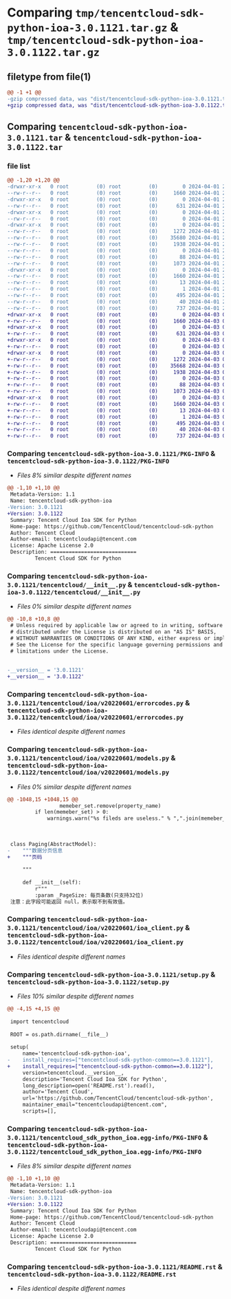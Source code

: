 # Comparing `tmp/tencentcloud-sdk-python-ioa-3.0.1121.tar.gz` & `tmp/tencentcloud-sdk-python-ioa-3.0.1122.tar.gz`

## filetype from file(1)

```diff
@@ -1 +1 @@
-gzip compressed data, was "dist/tencentcloud-sdk-python-ioa-3.0.1121.tar", last modified: Mon Apr  1 21:02:20 2024, max compression
+gzip compressed data, was "dist/tencentcloud-sdk-python-ioa-3.0.1122.tar", last modified: Wed Apr  3 04:59:33 2024, max compression
```

## Comparing `tencentcloud-sdk-python-ioa-3.0.1121.tar` & `tencentcloud-sdk-python-ioa-3.0.1122.tar`

### file list

```diff
@@ -1,20 +1,20 @@
-drwxr-xr-x   0 root         (0) root         (0)        0 2024-04-01 21:02:20.000000 tencentcloud-sdk-python-ioa-3.0.1121/
--rw-r--r--   0 root         (0) root         (0)     1660 2024-04-01 21:02:20.000000 tencentcloud-sdk-python-ioa-3.0.1121/PKG-INFO
-drwxr-xr-x   0 root         (0) root         (0)        0 2024-04-01 21:02:20.000000 tencentcloud-sdk-python-ioa-3.0.1121/tencentcloud/
--rw-r--r--   0 root         (0) root         (0)      631 2024-04-01 21:02:19.000000 tencentcloud-sdk-python-ioa-3.0.1121/tencentcloud/__init__.py
-drwxr-xr-x   0 root         (0) root         (0)        0 2024-04-01 21:02:20.000000 tencentcloud-sdk-python-ioa-3.0.1121/tencentcloud/ioa/
--rw-r--r--   0 root         (0) root         (0)        0 2024-04-01 21:02:19.000000 tencentcloud-sdk-python-ioa-3.0.1121/tencentcloud/ioa/__init__.py
-drwxr-xr-x   0 root         (0) root         (0)        0 2024-04-01 21:02:20.000000 tencentcloud-sdk-python-ioa-3.0.1121/tencentcloud/ioa/v20220601/
--rw-r--r--   0 root         (0) root         (0)     1272 2024-04-01 21:02:19.000000 tencentcloud-sdk-python-ioa-3.0.1121/tencentcloud/ioa/v20220601/errorcodes.py
--rw-r--r--   0 root         (0) root         (0)    35680 2024-04-01 21:02:19.000000 tencentcloud-sdk-python-ioa-3.0.1121/tencentcloud/ioa/v20220601/models.py
--rw-r--r--   0 root         (0) root         (0)     1938 2024-04-01 21:02:19.000000 tencentcloud-sdk-python-ioa-3.0.1121/tencentcloud/ioa/v20220601/ioa_client.py
--rw-r--r--   0 root         (0) root         (0)        0 2024-04-01 21:02:19.000000 tencentcloud-sdk-python-ioa-3.0.1121/tencentcloud/ioa/v20220601/__init__.py
--rw-r--r--   0 root         (0) root         (0)       88 2024-04-01 21:02:20.000000 tencentcloud-sdk-python-ioa-3.0.1121/setup.cfg
--rw-r--r--   0 root         (0) root         (0)     1073 2024-04-01 21:02:19.000000 tencentcloud-sdk-python-ioa-3.0.1121/setup.py
-drwxr-xr-x   0 root         (0) root         (0)        0 2024-04-01 21:02:20.000000 tencentcloud-sdk-python-ioa-3.0.1121/tencentcloud_sdk_python_ioa.egg-info/
--rw-r--r--   0 root         (0) root         (0)     1660 2024-04-01 21:02:20.000000 tencentcloud-sdk-python-ioa-3.0.1121/tencentcloud_sdk_python_ioa.egg-info/PKG-INFO
--rw-r--r--   0 root         (0) root         (0)       13 2024-04-01 21:02:20.000000 tencentcloud-sdk-python-ioa-3.0.1121/tencentcloud_sdk_python_ioa.egg-info/top_level.txt
--rw-r--r--   0 root         (0) root         (0)        1 2024-04-01 21:02:20.000000 tencentcloud-sdk-python-ioa-3.0.1121/tencentcloud_sdk_python_ioa.egg-info/dependency_links.txt
--rw-r--r--   0 root         (0) root         (0)      495 2024-04-01 21:02:20.000000 tencentcloud-sdk-python-ioa-3.0.1121/tencentcloud_sdk_python_ioa.egg-info/SOURCES.txt
--rw-r--r--   0 root         (0) root         (0)       40 2024-04-01 21:02:20.000000 tencentcloud-sdk-python-ioa-3.0.1121/tencentcloud_sdk_python_ioa.egg-info/requires.txt
--rw-r--r--   0 root         (0) root         (0)      737 2024-04-01 21:02:19.000000 tencentcloud-sdk-python-ioa-3.0.1121/README.rst
+drwxr-xr-x   0 root         (0) root         (0)        0 2024-04-03 04:59:33.000000 tencentcloud-sdk-python-ioa-3.0.1122/
+-rw-r--r--   0 root         (0) root         (0)     1660 2024-04-03 04:59:33.000000 tencentcloud-sdk-python-ioa-3.0.1122/PKG-INFO
+drwxr-xr-x   0 root         (0) root         (0)        0 2024-04-03 04:59:33.000000 tencentcloud-sdk-python-ioa-3.0.1122/tencentcloud/
+-rw-r--r--   0 root         (0) root         (0)      631 2024-04-03 04:59:33.000000 tencentcloud-sdk-python-ioa-3.0.1122/tencentcloud/__init__.py
+drwxr-xr-x   0 root         (0) root         (0)        0 2024-04-03 04:59:33.000000 tencentcloud-sdk-python-ioa-3.0.1122/tencentcloud/ioa/
+-rw-r--r--   0 root         (0) root         (0)        0 2024-04-03 04:59:33.000000 tencentcloud-sdk-python-ioa-3.0.1122/tencentcloud/ioa/__init__.py
+drwxr-xr-x   0 root         (0) root         (0)        0 2024-04-03 04:59:33.000000 tencentcloud-sdk-python-ioa-3.0.1122/tencentcloud/ioa/v20220601/
+-rw-r--r--   0 root         (0) root         (0)     1272 2024-04-03 04:59:33.000000 tencentcloud-sdk-python-ioa-3.0.1122/tencentcloud/ioa/v20220601/errorcodes.py
+-rw-r--r--   0 root         (0) root         (0)    35668 2024-04-03 04:59:33.000000 tencentcloud-sdk-python-ioa-3.0.1122/tencentcloud/ioa/v20220601/models.py
+-rw-r--r--   0 root         (0) root         (0)     1938 2024-04-03 04:59:33.000000 tencentcloud-sdk-python-ioa-3.0.1122/tencentcloud/ioa/v20220601/ioa_client.py
+-rw-r--r--   0 root         (0) root         (0)        0 2024-04-03 04:59:33.000000 tencentcloud-sdk-python-ioa-3.0.1122/tencentcloud/ioa/v20220601/__init__.py
+-rw-r--r--   0 root         (0) root         (0)       88 2024-04-03 04:59:33.000000 tencentcloud-sdk-python-ioa-3.0.1122/setup.cfg
+-rw-r--r--   0 root         (0) root         (0)     1073 2024-04-03 04:59:33.000000 tencentcloud-sdk-python-ioa-3.0.1122/setup.py
+drwxr-xr-x   0 root         (0) root         (0)        0 2024-04-03 04:59:33.000000 tencentcloud-sdk-python-ioa-3.0.1122/tencentcloud_sdk_python_ioa.egg-info/
+-rw-r--r--   0 root         (0) root         (0)     1660 2024-04-03 04:59:33.000000 tencentcloud-sdk-python-ioa-3.0.1122/tencentcloud_sdk_python_ioa.egg-info/PKG-INFO
+-rw-r--r--   0 root         (0) root         (0)       13 2024-04-03 04:59:33.000000 tencentcloud-sdk-python-ioa-3.0.1122/tencentcloud_sdk_python_ioa.egg-info/top_level.txt
+-rw-r--r--   0 root         (0) root         (0)        1 2024-04-03 04:59:33.000000 tencentcloud-sdk-python-ioa-3.0.1122/tencentcloud_sdk_python_ioa.egg-info/dependency_links.txt
+-rw-r--r--   0 root         (0) root         (0)      495 2024-04-03 04:59:33.000000 tencentcloud-sdk-python-ioa-3.0.1122/tencentcloud_sdk_python_ioa.egg-info/SOURCES.txt
+-rw-r--r--   0 root         (0) root         (0)       40 2024-04-03 04:59:33.000000 tencentcloud-sdk-python-ioa-3.0.1122/tencentcloud_sdk_python_ioa.egg-info/requires.txt
+-rw-r--r--   0 root         (0) root         (0)      737 2024-04-03 04:59:33.000000 tencentcloud-sdk-python-ioa-3.0.1122/README.rst
```

### Comparing `tencentcloud-sdk-python-ioa-3.0.1121/PKG-INFO` & `tencentcloud-sdk-python-ioa-3.0.1122/PKG-INFO`

 * *Files 8% similar despite different names*

```diff
@@ -1,10 +1,10 @@
 Metadata-Version: 1.1
 Name: tencentcloud-sdk-python-ioa
-Version: 3.0.1121
+Version: 3.0.1122
 Summary: Tencent Cloud Ioa SDK for Python
 Home-page: https://github.com/TencentCloud/tencentcloud-sdk-python
 Author: Tencent Cloud
 Author-email: tencentcloudapi@tencent.com
 License: Apache License 2.0
 Description: ============================
         Tencent Cloud SDK for Python
```

### Comparing `tencentcloud-sdk-python-ioa-3.0.1121/tencentcloud/__init__.py` & `tencentcloud-sdk-python-ioa-3.0.1122/tencentcloud/__init__.py`

 * *Files 0% similar despite different names*

```diff
@@ -10,8 +10,8 @@
 # Unless required by applicable law or agreed to in writing, software
 # distributed under the License is distributed on an "AS IS" BASIS,
 # WITHOUT WARRANTIES OR CONDITIONS OF ANY KIND, either express or implied.
 # See the License for the specific language governing permissions and
 # limitations under the License.
 
 
-__version__ = '3.0.1121'
+__version__ = '3.0.1122'
```

### Comparing `tencentcloud-sdk-python-ioa-3.0.1121/tencentcloud/ioa/v20220601/errorcodes.py` & `tencentcloud-sdk-python-ioa-3.0.1122/tencentcloud/ioa/v20220601/errorcodes.py`

 * *Files identical despite different names*

### Comparing `tencentcloud-sdk-python-ioa-3.0.1121/tencentcloud/ioa/v20220601/models.py` & `tencentcloud-sdk-python-ioa-3.0.1122/tencentcloud/ioa/v20220601/models.py`

 * *Files 0% similar despite different names*

```diff
@@ -1048,15 +1048,15 @@
                 memeber_set.remove(property_name)
         if len(memeber_set) > 0:
             warnings.warn("%s fileds are useless." % ",".join(memeber_set))
         
 
 
 class Paging(AbstractModel):
-    """数据分页信息
+    """页码
 
     """
 
     def __init__(self):
         r"""
         :param _PageSize: 每页条数(只支持32位)
 注意：此字段可能返回 null，表示取不到有效值。
```

### Comparing `tencentcloud-sdk-python-ioa-3.0.1121/tencentcloud/ioa/v20220601/ioa_client.py` & `tencentcloud-sdk-python-ioa-3.0.1122/tencentcloud/ioa/v20220601/ioa_client.py`

 * *Files identical despite different names*

### Comparing `tencentcloud-sdk-python-ioa-3.0.1121/setup.py` & `tencentcloud-sdk-python-ioa-3.0.1122/setup.py`

 * *Files 10% similar despite different names*

```diff
@@ -4,15 +4,15 @@
 
 import tencentcloud
 
 ROOT = os.path.dirname(__file__)
 
 setup(
     name='tencentcloud-sdk-python-ioa',
-    install_requires=["tencentcloud-sdk-python-common==3.0.1121"],
+    install_requires=["tencentcloud-sdk-python-common==3.0.1122"],
     version=tencentcloud.__version__,
     description='Tencent Cloud Ioa SDK for Python',
     long_description=open('README.rst').read(),
     author='Tencent Cloud',
     url='https://github.com/TencentCloud/tencentcloud-sdk-python',
     maintainer_email="tencentcloudapi@tencent.com",
     scripts=[],
```

### Comparing `tencentcloud-sdk-python-ioa-3.0.1121/tencentcloud_sdk_python_ioa.egg-info/PKG-INFO` & `tencentcloud-sdk-python-ioa-3.0.1122/tencentcloud_sdk_python_ioa.egg-info/PKG-INFO`

 * *Files 8% similar despite different names*

```diff
@@ -1,10 +1,10 @@
 Metadata-Version: 1.1
 Name: tencentcloud-sdk-python-ioa
-Version: 3.0.1121
+Version: 3.0.1122
 Summary: Tencent Cloud Ioa SDK for Python
 Home-page: https://github.com/TencentCloud/tencentcloud-sdk-python
 Author: Tencent Cloud
 Author-email: tencentcloudapi@tencent.com
 License: Apache License 2.0
 Description: ============================
         Tencent Cloud SDK for Python
```

### Comparing `tencentcloud-sdk-python-ioa-3.0.1121/README.rst` & `tencentcloud-sdk-python-ioa-3.0.1122/README.rst`

 * *Files identical despite different names*

